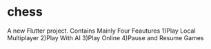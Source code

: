 # chess

A new Flutter project.
Contains Mainly Four Feautures
1)Play Local Multiplayer
2)Play With AI
3)Play Online
4)Pause and Resume Games
